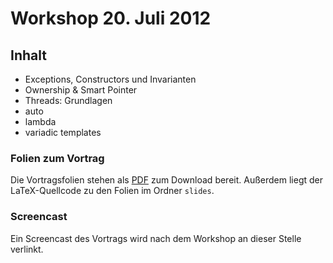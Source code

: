 # Workshop 20. Juli 2012

## Inhalt

 - Exceptions, Constructors und Invarianten
 - Ownership & Smart Pointer
 - Threads: Grundlagen
 - auto
 - lambda
 - variadic templates

### Folien zum Vortrag

Die Vortragsfolien stehen als [PDF](https://github.com/downloads/kit-cpp-workshop/workshop-ss12-12/slides.pdf) zum Download bereit. Außerdem liegt der LaTeX-Quellcode zu den Folien im Ordner `slides`.

### Screencast

Ein Screencast des Vortrags wird nach dem Workshop an dieser Stelle verlinkt.